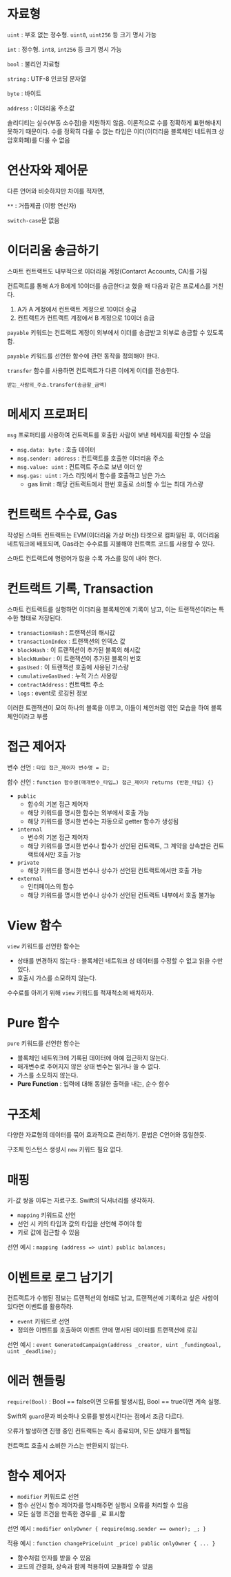 # 자료형

`uint` : 부호 없는 정수형. `uint8`, `uint256` 등 크기 명시 가능

`int` : 정수형. `int8`, `int256` 등 크기 명시 가능

`bool` : 불리언 자료형

`string` : UTF-8 인코딩 문자열

`byte` : 바이트

`address` : 이더리움 주소값

솔리디티는 실수(부동 소수점)을 지원하지 않음. 이론적으로 수를 정확하게 표현해내지 못하기 때문이다. 수를 정확히 다룰 수 없는 타입은 이더(이더리움 블록체인 네트워크 상 암호화폐)를 다룰 수 없음

# 연산자와 제어문

다른 언어와 비슷하지만 차이를 적자면,

`**` : 거듭제곱 (이항 연산자)

`switch-case`문 없음

# 이더리움 송금하기

스마트 컨트랙트도 내부적으로 이더리움 계정(Contarct Accounts, CA)를 가짐

컨트랙트를 통해 A가 B에게 10이더를 송금한다고 했을 때 다음과 같은 프로세스를 거친다.

1. A가 A 계정에서 컨트랙트 계정으로 10이더 송금
2. 컨트랙트가 컨트랙트 계정에서 B 계정으로 10이더 송금

`payable` 키워드는 컨트랙트 계정이 외부에서 이더를 송금받고 외부로 송금할 수 있도록 함.

`payable` 키워드를 선언한 함수에 관련 동작을 정의해야 한다.

`transfer` 함수를 사용하면 컨트랙트가 다른 이에게 이더를 전송한다.

`받는_사람의_주소.transfer(송금할_금액)`

# 메세지 프로퍼티

`msg` 프로퍼티를 사용하여 컨트랙트를 호출한 사람이 보낸 메세지를 확인할 수 있음

- `msg.data: byte` : 호출 데이터
- `msg.sender: address` : 컨트랙트를 호출한 이더리움 주소
- `msg.value: uint` : 컨트랙트 주소로 보낸 이더 양
- `msg.gas: uint` : 가스 리밋에서 함수를 호출하고 남은 가스
  - gas limit : 해당 컨트랙트에서 한번 호출로 소비할 수 있는 최대 가스량

# 컨트랙트 수수료, Gas

작성된 스마트 컨트랙트는 EVM(이더리움 가상 머신) 타겟으로 컴파일된 후, 이더리움 네트워크에 배포되며, Gas라는 수수료를 지불해야 컨트랙트 코드를 사용할 수 있다.

스마트 컨트랙트에 명령어가 많을 수록 가스를 많이 내야 한다.

# 컨트랙트 기록, Transaction

스마트 컨트랙트를 실행하면 이더리움 블록체인에 기록이 남고, 이는 트랜잭션이라는 특수한 형태로 저장된다.

- `transactionHash` : 트랜잭션의 해시값
- `transactionIndex` : 트랜잭션의 인덱스 값
- `blockHash` : 이 트랜잭션이 추가된 블록의 해시값
- `blockNumber` : 이 트랜잭션이 추가된 블록의 번호
- `gasUsed` : 이 트랜잭션 호출에 사용된 가스량
- `cumulativeGasUsed` : 누적 가스 사용량
- `contractAddress` : 컨트랙트 주소
- `logs` : event로 로깅된 정보

이러한 트랜잭션이 모여 하나의 블록을 이루고, 이들이 체인처럼 엮인 모습을 하여 블록체인이라고 부름

# 접근 제어자

변수 선언 : `타입 접근_제어자 변수명 = 값;`

함수 선언 : `function 함수명(매개변수_타입…) 접근_제어자 returns (반환_타입) {}`

- `public`
  - 함수의 기본 접근 제어자
  - 해당 키워드를 명시한 함수는 외부에서 호출 가능
  - 해당 키워드를 명시한 변수는 자동으로 getter 함수가 생성됨
- `internal`
  - 변수의 기본 접근 제어자
  - 해당 키워드를 명시한 변수나 함수가 선언된 컨트랙트, 그 계약을 상속받은 컨트랙트에서만 호출 가능
- `private`
  - 해당 키워드를 명시한 변수나 상수가 선언된 컨트랙트에서만 호출 가능
- `external`
  - 인터페이스의 함수
  - 해당 키워드를 명시한 변수나 상수가 선언된 컨트랙트 내부에서 호출 불가능

# View 함수

`view` 키워드를 선언한 함수는

- 상태를 변경하지 않는다 : 블록체인 네트워크 상 데이터를 수정할 수 없고 읽을 수만 있다.
- 호출시 가스를 소모하지 않는다.

수수료를 아끼기 위해 `view` 키워드를 적재적소에 배치하자.

# Pure 함수

`pure` 키워드를 선언한 함수는

- 블록체인 네트워크에 기록된 데이터에 아예 접근하지 않는다.
- 매개변수로 주어지지 않은 상태 변수는 읽거나 쓸 수 없다.
- 가스를 소모하지 않는다.
- **Pure Function** : 입력에 대해 동일한 출력을 내는, 순수 함수

# 구조체

다양한 자료형의 데이터를 묶어 효과적으로 관리하기. 문법은 C언어와 동일한듯.

구조체 인스턴스 생성시 `new` 키워드 필요 없다.

# 매핑

키-값 쌍을 이루는 자료구조. Swift의 딕셔너리를 생각하자.

- `mapping` 키워드로 선언
- 선언 시 키의 타입과 값의 타입을 선언해 주어야 함
- 키로 값에 접근할 수 있음

선언 예시 : `mapping (address => uint) public balances;`

# 이벤트로 로그 남기기

컨트랙트가 수행된 정보는 트랜잭션의 형태로 남고, 트랜잭션에 기록하고 싶은 사항이 있다면 이벤트를 활용하라.

- `event` 키워드로 선언
- 정의한 이벤트를 호출하여 이벤트 안에 명시된 데이터를 트랜잭션에 로깅

선언 예시 : `event GeneratedCampaign(address _creator, uint _fundingGoal, uint _deadline);`

# 에러 핸들링

`require(Bool)` : Bool == false이면 오류를 발생시킴, Bool == true이면 계속 실행. 

Swift의 `guard`문과 비슷하나 오류를 발생시킨다는 점에서 조금 다르다.

오류가 발생하면 진행 중인 컨트랙트는 즉시 종료되며, 모든 상태가 롤백됨

컨트랙트 호출시 소비한 가스는 반환되지 않는다.

# 함수 제어자

- `modifier` 키워드로 선언
- 함수 선언시 함수 제어자를 명시해주면 실행시 오류를 처리할 수 있음
- 모든 실행 조건을 만족한 경우를 `_`로 표시함

선언 예시 : `modifier onlyOwner { require(msg.sender == owner); _; }`

적용 예시 : `function changePrice(uint _price) public onlyOwner { ... }`

- 함수처럼 인자를 받을 수 있음
- 코드의 간결화, 상속과 함께 적용하여 모듈화할 수 있음